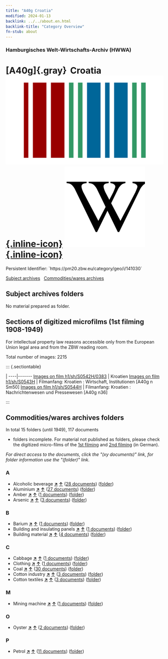 ```yaml
---
title: "A40g Croatia"
modified: 2024-01-13
backlink: ../../about.en.html
backlink-title: "Category Overview"
fn-stub: about
---
```


### Hamburgisches Welt-Wirtschafts-Archiv (HWWA)

# [A40g]{.gray}&#8201; Croatia &#160; [![Wikidata](/images/Wikidata-logo.svg "Wikidata"){.inline-icon}](http://www.wikidata.org/entity/Q224) [![Wikipedia](/images/Wikipedia-W.svg "Wikipedia"){.inline-icon}](https://en.wikipedia.org/wiki/Croatia)

<div class="hint">Persistent Identifier: `https://pm20.zbw.eu/category/geo/i/141030`</div>





[Subject archives](#subject-archives-folders) &#160; [Commodities/wares archives](#commoditieswares-archives-folders)




## Subject archives folders








No material prepared as folder.



<a id="filmsections" />

## Sections of digitized microfilms (1st filming 1908-1949)

<p>For intellectual property law reasons accessible only from the European Union legal area and from the ZBW reading room.</p>



<p>Total number of images: 2215</p>




::: {.sectiontable}

 | 
----|-------
<a class="btn" href="https://pm20.zbw.eu/film/h1/sh/S0542H/0383" rel="nofollow">Images on film h1/sh/S0542H/0383</a> | Kroatien
<a class="btn" href="https://pm20.zbw.eu/film/h1/sh/S0543H" rel="nofollow">Images on film h1/sh/S0543H</a> | Filmanfang: Kroatien : Wirtschaft, Institutionen [A40g n Sm50]
<a class="btn" href="https://pm20.zbw.eu/film/h1/sh/S0544H" rel="nofollow">Images on film h1/sh/S0544H</a> | Filmanfang: Kroatien : Nachrichtenwesen und Pressewesen [A40g n36]


:::














## Commodities/wares archives folders











In total 15 folders (until 1949), 117 documents
- folders incomplete.  For material not published as folders, please check the
digitized micro-films of the [1st filming](/film/h1_wa.de.html) and [2nd
filming](/film/h2_wa.de.html) (in German).

_For direct access to the documents, click the "(xy documents)" link, for folder information use the "(folder)" link._



### A

- Alcoholic beverage [**&nearr;**](../../../ware/i/141966/about.en.html "Alcoholic beverage (xXX all over the world)") [**&uarr;**](../../../ware/about.en.html#PID20.02-Sp "Ware category system") (<a href="https://pm20.zbw.eu/iiifview/folder/wa/141966,141030" title="about: Alcoholic beverage : Croatia" target="_blank">28 documents</a>) ([folder](../../../../folder/wa/1419xx/141966/1410xx/141030/about.en.html))
- Aluminium [**&nearr;**](../../../ware/i/141969/about.en.html "Aluminium (xXX all over the world)") [**&uarr;**](../../../ware/about.en.html#PID07.01-Lm01 "Ware category system") (<a href="https://pm20.zbw.eu/iiifview/folder/wa/141969,141030" title="about: Aluminium : Croatia" target="_blank">27 documents</a>) ([folder](../../../../folder/wa/1419xx/141969/1410xx/141030/about.en.html))
- Amber [**&nearr;**](../../../ware/i/142111/about.en.html "Amber (xXX all over the world)") [**&uarr;**](../../../ware/about.en.html#PID04-Sc01 "Ware category system") (<a href="https://pm20.zbw.eu/iiifview/folder/wa/142111,141030" title="about: Amber : Croatia" target="_blank">1 documents</a>) ([folder](../../../../folder/wa/1421xx/142111/1410xx/141030/about.en.html))
- Arsenic [**&nearr;**](../../../ware/i/142006/about.en.html "Arsenic (xXX all over the world)") [**&uarr;**](../../../ware/about.en.html#PID07.01-Hm02 "Ware category system") (<a href="https://pm20.zbw.eu/iiifview/folder/wa/142006,141030" title="about: Arsenic : Croatia" target="_blank">3 documents</a>) ([folder](../../../../folder/wa/1420xx/142006/1410xx/141030/about.en.html))

### B

- Barium [**&nearr;**](../../../ware/i/142042/about.en.html "Barium (xXX all over the world)") [**&uarr;**](../../../ware/about.en.html#PID07.01-Lm02 "Ware category system") (<a href="https://pm20.zbw.eu/iiifview/folder/wa/142042,141030" title="about: Barium : Croatia" target="_blank">1 documents</a>) ([folder](../../../../folder/wa/1420xx/142042/1410xx/141030/about.en.html))
- Building and insulating panels [**&nearr;**](../../../ware/i/142083/about.en.html "Building and insulating panels (xXX all over the world)") [**&uarr;**](../../../ware/about.en.html#PID22-Bf01 "Ware category system") (<a href="https://pm20.zbw.eu/iiifview/folder/wa/142083,141030" title="about: Building and insulating panels : Croatia" target="_blank">1 documents</a>) ([folder](../../../../folder/wa/1420xx/142083/1410xx/141030/about.en.html))
- Building material [**&nearr;**](../../../ware/i/142086/about.en.html "Building material (xXX all over the world)") [**&uarr;**](../../../ware/about.en.html#PID22-Bs "Ware category system") (<a href="https://pm20.zbw.eu/iiifview/folder/wa/142086,141030" title="about: Building material : Croatia" target="_blank">4 documents</a>) ([folder](../../../../folder/wa/1420xx/142086/1410xx/141030/about.en.html))

### C

- Cabbage [**&nearr;**](../../../ware/i/143119/about.en.html "Cabbage (xXX all over the world)") [**&uarr;**](../../../ware/about.en.html#PLW04-Gm08 "Ware category system") (<a href="https://pm20.zbw.eu/iiifview/folder/wa/143119,141030" title="about: Cabbage : Croatia" target="_blank">1 documents</a>) ([folder](../../../../folder/wa/1431xx/143119/1410xx/141030/about.en.html))
- Clothing [**&nearr;**](../../../ware/i/142106/about.en.html "Clothing (xXX all over the world)") [**&uarr;**](../../../ware/about.en.html#PID19-Bk "Ware category system") (<a href="https://pm20.zbw.eu/iiifview/folder/wa/142106,141030" title="about: Clothing : Croatia" target="_blank">1 documents</a>) ([folder](../../../../folder/wa/1421xx/142106/1410xx/141030/about.en.html))
- Coal [**&nearr;**](../../../ware/i/143120/about.en.html "Coal (xXX all over the world)") [**&uarr;**](../../../ware/about.en.html#PRB02.01 "Ware category system") (<a href="https://pm20.zbw.eu/iiifview/folder/wa/143120,141030" title="about: Coal : Croatia" target="_blank">30 documents</a>) ([folder](../../../../folder/wa/1431xx/143120/1410xx/141030/about.en.html))
- Cotton industry [**&nearr;**](../../../ware/i/142091/about.en.html "Cotton industry (xXX all over the world)") [**&uarr;**](../../../ware/about.en.html#PID19-Bw01 "Ware category system") (<a href="https://pm20.zbw.eu/iiifview/folder/wa/142091,141030" title="about: Cotton industry : Croatia" target="_blank">3 documents</a>) ([folder](../../../../folder/wa/1420xx/142091/1410xx/141030/about.en.html))
- Cotton textiles [**&nearr;**](../../../ware/i/154932/about.en.html "Cotton textiles (xXX all over the world)") [**&uarr;**](../../../ware/about.en.html#PID19-Bw02 "Ware category system") (<a href="https://pm20.zbw.eu/iiifview/folder/wa/154932,141030" title="about: Cotton textiles : Croatia" target="_blank">3 documents</a>) ([folder](../../../../folder/wa/1549xx/154932/1410xx/141030/about.en.html))

### M

- Mining machine [**&nearr;**](../../../ware/i/142112/about.en.html "Mining machine (xXX all over the world)") [**&uarr;**](../../../ware/about.en.html#PID08-Bg "Ware category system") (<a href="https://pm20.zbw.eu/iiifview/folder/wa/142112,141030" title="about: Mining machine : Croatia" target="_blank">1 documents</a>) ([folder](../../../../folder/wa/1421xx/142112/1410xx/141030/about.en.html))

### O

- Oyster [**&nearr;**](../../../ware/i/142019/about.en.html "Oyster (xXX all over the world)") [**&uarr;**](../../../ware/about.en.html#PLW07-Mt02 "Ware category system") (<a href="https://pm20.zbw.eu/iiifview/folder/wa/142019,141030" title="about: Oyster : Croatia" target="_blank">2 documents</a>) ([folder](../../../../folder/wa/1420xx/142019/1410xx/141030/about.en.html))

### P

- Petrol [**&nearr;**](../../../ware/i/142108/about.en.html "Petrol (xXX all over the world)") [**&uarr;**](../../../ware/about.en.html#PID13.02-Ks02 "Ware category system") (<a href="https://pm20.zbw.eu/iiifview/folder/wa/142108,141030" title="about: Petrol : Croatia" target="_blank">11 documents</a>) ([folder](../../../../folder/wa/1421xx/142108/1410xx/141030/about.en.html))




